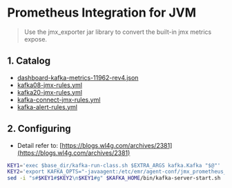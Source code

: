 # Prometheus Integration for JVM

> Use the jmx_exporter jar library to convert the built-in jmx metrics expose.

## 1. Catalog

- [dashboard-kafka-metrics-11962-rev4.json](dashboard-kafka-metrics-11962-rev4.json)
- [kafka08-jmx-rules.yml](kafka08-jmx-rules.yml)
- [kafka20-jmx-rules.yml](kafka20-jmx-rules.yml)
- [kafka-connect-jmx-rules.yml](kafka-connect-jmx-rules.yml)
- [kafka-alert-rules.yml](kafka-alert-rules.yml)

## 2. Configuring

- Detail refer to: [https://blogs.wl4g.com/archives/2381](https://blogs.wl4g.com/archives/2381)

```bash
KEY1='exec $base_dir/kafka-run-class.sh $EXTRA_ARGS kafka.Kafka "$@"'
KEY2='export KAFKA_OPTS="-javaagent:/etc/emr/agent-conf/jmx_prometheus_javaagent-0.16.1.jar=10105:/etc/emr/agent-conf/kafka20-jmx-rules.yml"'
sed -i "s#$KEY1#$KEY2\n$KEY1#g" $KAFKA_HOME/bin/kafka-server-start.sh
```
